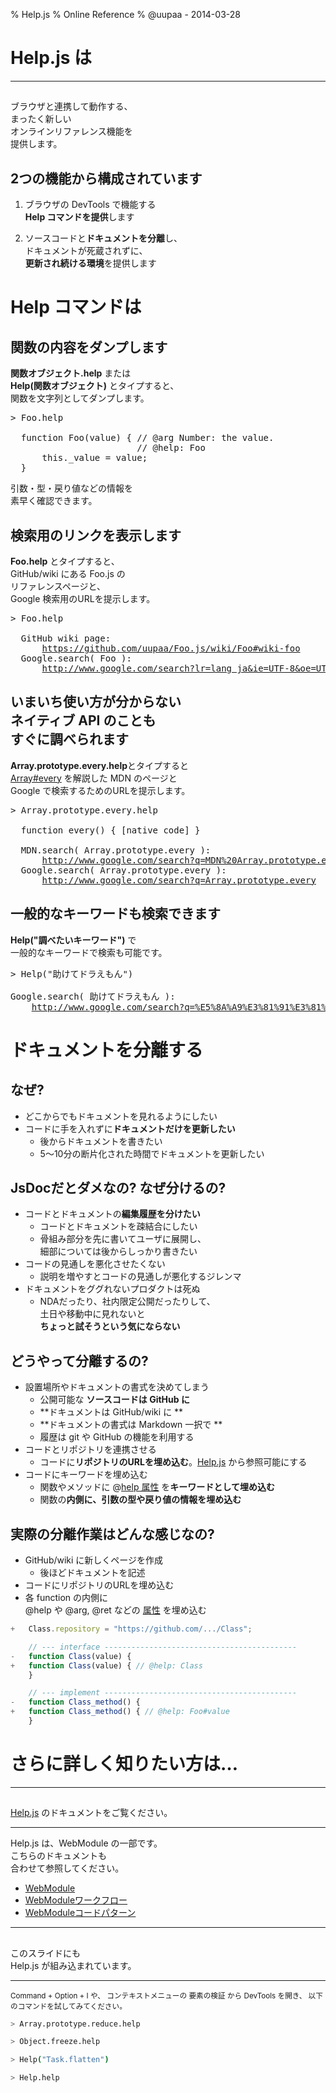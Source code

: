 % Help.js
% Online Reference
% @uupaa - 2014-03-28

<!-- ----------------------------------------------------- -->

<!-- ----------------------------------------------------- -->

# Help.js は

----

##

ブラウザと連携して動作する、  
まったく新しい  
オンラインリファレンス機能を  
提供します。



## 2つの機能から構成されています

1. ブラウザの DevTools で機能する  
   **Help コマンドを提供**します

2. ソースコードと**ドキュメントを分離**し、  
   ドキュメントが死蔵されずに、  
   **更新され続ける環境**を提供します



# Help コマンドは

## 関数の内容をダンプします

**関数オブジェクト.help** または  
**Help(関数オブジェクト)** とタイプすると、  
関数を文字列としてダンプします。

<pre>
> Foo.help

  function Foo(value) { // @arg Number: the value.
                        // @help: Foo
      this._value = value;
  }
</pre>

引数・型・戻り値などの情報を  
素早く確認できます。


## 検索用のリンクを表示します

**Foo.help** とタイプすると、  
GitHub/wiki にある Foo.js の  
リファレンスページと、  
Google 検索用のURLを提示します。

<pre>
> Foo.help

  GitHub wiki page:
      <a href="https://github.com/uupaa/Foo.js/wiki/Foo#wiki-foo">https://github.com/uupaa/Foo.js/wiki/Foo#wiki-foo</a>
  Google.search( Foo ):
      <a href="http://www.google.com/search?lr=lang_ja&ie=UTF-8&oe=UTF-8&q=Foo">http://www.google.com/search?lr=lang_ja&ie=UTF-8&oe=UTF-8&q=Foo</a>
</pre>



## いまいち使い方が分からない<br />ネイティブ API のことも<br />すぐに調べられます

**Array.prototype.every.help**とタイプすると  
[Array#every](https://developer.mozilla.org/ja/docs/Web/JavaScript/Reference/Global_Objects/Array/every) を解説した MDN のページと  
Google で検索するためのURLを提示します。

<pre>
> Array.prototype.every.help

  function every() { [native code] }

  MDN.search( Array.prototype.every ):
      <a href="http://www.google.com/search?btnI=I%27m+Feeling+Lucky&lr=lang_ja&ie=UTF-8&oe=UTF-8&q=MDN%20Array.prototype.every">http://www.google.com/search?q=MDN%20Array.prototype.every</a>
  Google.search( Array.prototype.every ):
      <a href="http://www.google.com/search?lr=lang_ja&ie=UTF-8&oe=UTF-8&q=Array.prototype.every">http://www.google.com/search?q=Array.prototype.every</a>
</pre>


## 一般的なキーワードも検索できます

**Help("調べたいキーワード")** で  
一般的なキーワードで検索も可能です。

<pre>
> Help("助けてドラえもん")

Google.search( 助けてドラえもん ):
    <a href="http://www.google.com/search?lr=lang_ja&ie=UTF-8&oe=UTF-8&q=%E5%8A%A9%E3%81%91%E3%81%A6%E3%83%89%E3%83%A9%E3%81%88%E3%82%82%E3%82%93">http://www.google.com/search?q=%E5%8A%A9%E3%81%91%E3%81%A6%E3%83%89%E3%83%A9%E3%81%88%E3%82%82%E3%82%93</a>
</pre>








# ドキュメントを分離する

## なぜ?

- どこからでもドキュメントを見れるようにしたい
- コードに手を入れずに**ドキュメントだけを更新したい**
    - 後からドキュメントを書きたい
    - 5〜10分の断片化された時間でドキュメントを更新したい

## JsDocだとダメなの? なぜ分けるの?

- コードとドキュメントの**編集履歴を分けたい**
    - コードとドキュメントを疎結合にしたい
    - 骨組み部分を先に書いてユーザに展開し、  
      細部については後からしっかり書きたい
- コードの見通しを悪化させたくない
    - 説明を増やすとコードの見通しが悪化するジレンマ
- ドキュメントをググれないプロダクトは死ぬ
    - NDAだったり、社内限定公開だったりして、  
      土日や移動中に見れないと  
      **ちょっと試そうという気にならない**

## どうやって分離するの?

- 設置場所やドキュメントの書式を決めてしまう
    - 公開可能な **ソースコードは GitHub に**
    - **ドキュメントは GitHub/wiki に **
    - **ドキュメントの書式は Markdown 一択で **
    - 履歴は git や GitHub の機能を利用する
- コードとリポジトリを連携させる
    - コードに**リポジトリのURLを埋め込む**。[Help.js][] から参照可能にする
- コードにキーワードを埋め込む
    - 関数やメソッドに @[help 属性][] を**キーワードとして埋め込む**
    - 関数の**内側に、引数の型や戻り値の情報を埋め込む**

## 実際の分離作業はどんな感じなの?

- GitHub/wiki に新しくページを作成
    - 後ほどドキュメントを記述
- コードにリポジトリのURLを埋め込む
- 各 function の内側に  
  @help や @arg, @ret などの [属性][] を埋め込む

```js
+   Class.repository = "https://github.com/.../Class";

    // --- interface -------------------------------------------
-   function Class(value) {
+   function Class(value) { // @help: Class
    }

    // --- implement -------------------------------------------
-   function Class_method() {
+   function Class_method() { // @help: Foo#value
    }
```

<!-- ----------------------------------------------------- -->

# さらに詳しく知りたい方は…

----

##

[Help.js][] のドキュメントをご覧ください。

----

Help.js は、WebModule の一部です。  
こちらのドキュメントも  
合わせて参照してください。

- [WebModule][]
- [WebModuleワークフロー][]
- [WebModuleコードパターン][]

---

##

このスライドにも  
Help.js が組み込まれています。

----

<small>
Command + Option + I や、  
コンテキストメニューの 要素の検証 から DevTools を開き、  
以下のコマンドを試してみてください。
</small>

```sh
> Array.prototype.reduce.help

> Object.freeze.help

> Help("Task.flatten")

> Help.help

```



[npm]: https://www.npmjs.org/
[GitHub]: https://github.com/
[Markdown]: http://ja.wikipedia.org/wiki/Markdown
[ClosureCompiler]: https://code.google.com/p/closure-compiler/
[JSHint]: http://www.jshint.com/
[Plato]: https://github.com/es-analysis/plato

[WebModule]: https://github.com/uupaa/WebModule/wiki/WebModule
[WebModuleワークフロー]: https://github.com/uupaa/WebModule/wiki/WebModuleWorkflow
[WebModuleコードパターン]: https://github.com/uupaa/WebModule/wiki/WebModuleCodePattern


[AMD]: https://www.google.co.jp/search?q=AMD+module
[JavaDoc]: http://en.wikipedia.org/wiki/Javadoc
[JSDoc]: http://usejsdoc.org/

[Help.js]: https://github.com/uupaa/Help.js
[Help 属性]: https://github.com/uupaa/Help.js/wiki/AddHelp#attribute
[属性]: https://github.com/uupaa/Help.js/wiki/AddHelp#attribute
[Test.js]: https://github.com/uupaa/Test.jsh
[Task.js]: https://github.com/uupaa/Task.js
[Plato.js]: https://github.com/uupaa/Plato.js
[Minify.js]: https://github.com/uupaa/Minify.js

